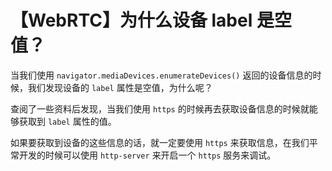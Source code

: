 # 【WebRTC】为什么设备 label 是空值？

当我们使用 `navigator.mediaDevices.enumerateDevices()` 返回的设备信息的时候，我们发现设备的 `label` 属性是空值，为什么呢？

查阅了一些资料后发现，当我们使用 `https` 的时候再去获取设备信息的时候就能够获取到 `label` 属性的值。

如果要获取到设备的这些信息的话，就一定要使用 `https` 来获取信息，在我们平常开发的时候可以使用 `http-server` 来开启一个 `https` 服务来调试。
